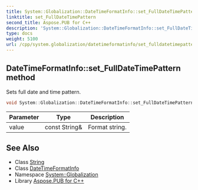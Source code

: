 ```yaml
---
title: System::Globalization::DateTimeFormatInfo::set_FullDateTimePattern method
linktitle: set_FullDateTimePattern
second_title: Aspose.PUB for C++
description: 'System::Globalization::DateTimeFormatInfo::set_FullDateTimePattern method. Sets full date and time pattern in C++.'
type: docs
weight: 5100
url: /cpp/system.globalization/datetimeformatinfo/set_fulldatetimepattern/
---
```

## DateTimeFormatInfo::set_FullDateTimePattern method


Sets full date and time pattern.

```cpp
void System::Globalization::DateTimeFormatInfo::set_FullDateTimePattern(const String &value)
```


| Parameter | Type | Description |
| --- | --- | --- |
| value | const String\& | Format string. |

## See Also

* Class [String](../../../system/string/)
* Class [DateTimeFormatInfo](../)
* Namespace [System::Globalization](../../)
* Library [Aspose.PUB for C++](../../../)
